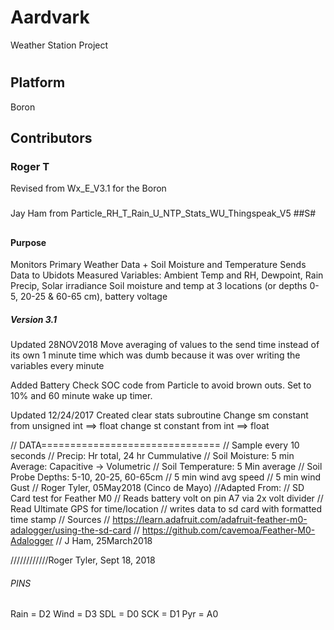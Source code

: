 # Aardvark
Weather Station Project
#

## Platform
Boron
##

## Contributors

### Roger T
Revised from Wx_E_V3.1 for the Boron
###
###
Jay Ham
from Particle_RH_T_Rain_U_NTP_Stats_WU_Thingspeak_V5
##S#

##

#### Purpose
Monitors Primary Weather Data + Soil Moisture and Temperature
Sends Data to Ubidots
Measured Variables:
Ambient Temp and RH, Dewpoint, Rain Precip, Solar irradiance
Soil moisture and temp at 3 locations (or depths 0-5, 20-25 & 60-65 cm), battery voltage

##### Version 3.1
Updated 28NOV2018
Move averaging of values to the send time instead of its own 1 minute time which was dumb because it was over writing the variables every minute

Added Battery Check SOC code from Particle to avoid brown outs. Set to 10% and 60 minute wake up timer.

Updated 12/24/2017
 Created clear stats subroutine
 Change sm constant from unsigned int ==> float
 change st constant from int ==> float

 // DATA===============================
// Sample every 10 seconds
// Precip: Hr  total, 24 hr Cummulative
// Soil Moisture: 5 min Average: Capacitive -> Volumetric
// Soil Temperature: 5 Min average
// Soil Probe Depths: 5-10, 20-25, 60-65cm
// 5 min wind avg speed
// 5 min wind Gust
// Roger Tyler, 05May2018 (Cinco de Mayo)
//Adapted From:
// SD Card test for Feather M0
// Reads battery volt on pin A7 via 2x volt divider
// Read Ultimate GPS for time/location
// writes data to sd card with formatted time stamp
// Sources
// https://learn.adafruit.com/adafruit-feather-m0-adalogger/using-the-sd-card
// https://github.com/cavemoa/Feather-M0-Adalogger
// J Ham, 25March2018

////////////Roger Tyler, Sept 18, 2018

###### PINS
 Rain = D2
 Wind = D3
 SDL = D0
 SCK = D1
 Pyr = A0